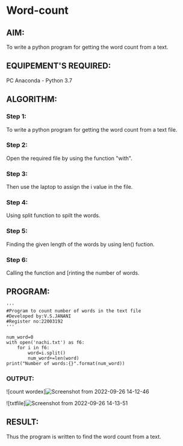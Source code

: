 # Word-count
## AIM:
To write a python program for getting the word count from a text.
## EQUIPEMENT'S REQUIRED: 
PC
Anaconda - Python 3.7
## ALGORITHM: 
### Step 1:
To write a python program for getting the word count from a text file.

### Step 2:
Open the required file by using the function "with".

### Step 3: 
Then use the laptop to assign the i value in the file.

### Step 4:
Using split function to spilt the words.

### Step 5:
Finding the given length of the words by using len() fuction.

### Step 6:
Calling the function and [rinting the number of words.

## PROGRAM:
```
'''
#Program to count number of words in the text file
#Developed by:V.S.JANANI
#Register no:22003192
'''

num_word=0
with open('nachi.txt') as f6:
    for i in f6:
        word=i.split()
        num_word+=len(word)
print("Number of words:{}".format(num_word))
```

### OUTPUT:
![count wordex]![Screenshot from 2022-09-26 14-12-46](https://user-images.githubusercontent.com/113497333/192232743-0a972777-836f-4f53-a41c-edc25760d196.png)

![txtfile]![Screenshot from 2022-09-26 14-13-51](https://user-images.githubusercontent.com/113497333/192233047-1669b17a-fcc7-4e95-8268-5e5da9043849.png)






## RESULT:
Thus the program is written to find the word count from a text.
